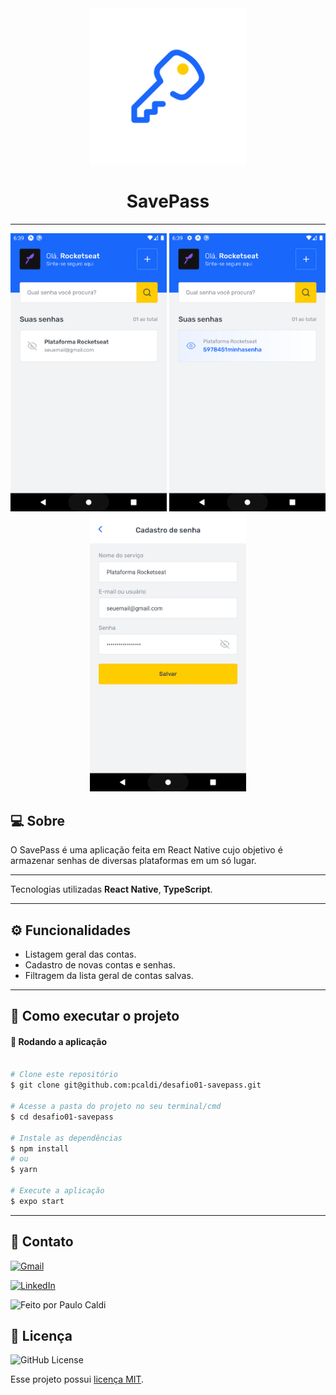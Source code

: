 <div align="center">
  <img src="./assets/images/adaptive-icon.png" alt="preview" width="250"/>
 <h1 > SavePass </h1>
</div>

---

<div align="center">
  <img src="./assets/images/savepass01.png" alt="preview" width="250"/>
  
  <img src="./assets/images/savepass02.png" alt="preview" width="250"/>
  
  <img src="./assets/images/savepass03.png" alt="preview" width="250"/>
  
 
</div>




##  💻 Sobre 
O SavePass é uma aplicação feita em React Native cujo objetivo é armazenar senhas de diversas plataformas em um só lugar. 

---





Tecnologias utilizadas **React Native**, **TypeScript**.

---

##  ⚙️ Funcionalidades

- Listagem geral das contas.
- Cadastro de novas contas e senhas.
- Filtragem da lista geral de contas salvas.



---

## 🚀 Como executar o projeto



#### 🧭 Rodando a aplicação

```bash

# Clone este repositório
$ git clone git@github.com:pcaldi/desafio01-savepass.git

# Acesse a pasta do projeto no seu terminal/cmd
$ cd desafio01-savepass

# Instale as dependências
$ npm install
# ou
$ yarn

# Execute a aplicação
$ expo start

```


---
## 📲 Contato


<a href="mailto:pcaldi@gmail.com"><img src="https://img.shields.io/badge/Gmail-D14836?style=for-the-badge&logo=gmail&logoColor=white" alt="Gmail"/></a>

<a href="https://www.linkedin.com/in/pcaldi/"><img src="https://img.shields.io/badge/linkedin%20-%230077B5.svg?&style=for-the-badge&logo=linkedin&logoColor=white" alt="LinkedIn"/></a>

 <a >
    <img alt="Feito por Paulo Caldi" src="https://img.shields.io/badge/feito%20por-Paulo%20Caldi-%231b9?style=for-the-badge">
  </a>

## :closed_book: Licença
<a>
  <img alt="GitHub License" src="https://img.shields.io/github/license/mathrb22/IgniteLab-Design-System">
</a>

Esse projeto possui [licença MIT](./LICENSE).




  
